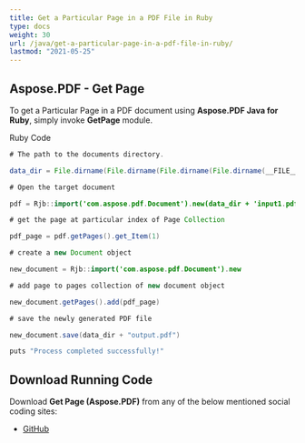 ```yaml
---
title: Get a Particular Page in a PDF File in Ruby
type: docs
weight: 30
url: /java/get-a-particular-page-in-a-pdf-file-in-ruby/
lastmod: "2021-05-25"
---
```


## Aspose.PDF - Get Page

To get a Particular Page in a PDF document using **Aspose.PDF Java for Ruby**, simply invoke **GetPage** module.

Ruby Code

```java
# The path to the documents directory.

data_dir = File.dirname(File.dirname(File.dirname(File.dirname(__FILE__)))) + '/data/'

# Open the target document

pdf = Rjb::import('com.aspose.pdf.Document').new(data_dir + 'input1.pdf')

# get the page at particular index of Page Collection

pdf_page = pdf.getPages().get_Item(1)

# create a new Document object

new_document = Rjb::import('com.aspose.pdf.Document').new

# add page to pages collection of new document object

new_document.getPages().add(pdf_page)

# save the newly generated PDF file

new_document.save(data_dir + "output.pdf")

puts "Process completed successfully!"
```

## Download Running Code

Download **Get Page (Aspose.PDF)** from any of the below mentioned social coding sites:

- [GitHub](https://github.com/aspose-pdf/Aspose.PDF-for-Java/tree/master/Plugins/Aspose_Pdf_Java_for_Ruby/lib/asposepdfjava/Pages/getpage.rb)
